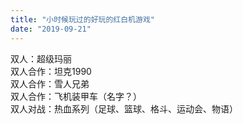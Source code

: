```yaml
---
title: "小时候玩过的好玩的红白机游戏"
date: "2019-09-21"
---
```


双人：超级玛丽  
双人合作：坦克1990  
双人合作：雪人兄弟  
双人合作：飞机装甲车（名字？）  
双人对战：热血系列（足球、篮球、格斗、运动会、物语）
